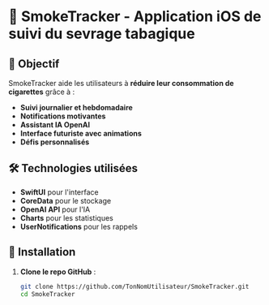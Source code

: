# 🚬 SmokeTracker - Application iOS de suivi du sevrage tabagique

## 🎯 Objectif
SmokeTracker aide les utilisateurs à **réduire leur consommation de cigarettes** grâce à :
- **Suivi journalier et hebdomadaire**
- **Notifications motivantes**
- **Assistant IA OpenAI**
- **Interface futuriste avec animations**
- **Défis personnalisés**

## 🛠️ Technologies utilisées
- **SwiftUI** pour l'interface
- **CoreData** pour le stockage
- **OpenAI API** pour l'IA
- **Charts** pour les statistiques
- **UserNotifications** pour les rappels

## 🔧 Installation
1. **Clone le repo GitHub** :
   ```sh
   git clone https://github.com/TonNomUtilisateur/SmokeTracker.git
   cd SmokeTracker
